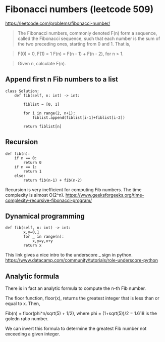 # Fibonacci numbers (leetcode 509)

https://leetcode.com/problems/fibonacci-number/

> The Fibonacci numbers, commonly denoted F(n) form a sequence, 
> called the Fibonacci sequence, such that each number is the sum of the two preceding ones, 
> starting from 0 and 1. That is,

> F(0) = 0, F(1) = 1
> F(n) = F(n - 1) + F(n - 2), for n > 1.

> Given n, calculate F(n).

## Append first n Fib numbers to a list

```
class Solution:
    def fib(self, n: int) -> int:
        
        fiblist = [0, 1]
        
        for i in range(2, n+1):
            fiblist.append(fiblist[i-1]+fiblist[i-2])
            
        return fiblist[n]
```

## Recursion

```
def fib(n):    
    if n == 0:
        return 0
    if n == 1:
        return 1
    else:
        return fib(n-1) + fib(n-2)
```

Recursion is very inefficient for computing Fib numbers. The time complexity is almost O(2^n).
https://www.geeksforgeeks.org/time-complexity-recursive-fibonacci-program/


## Dynamical programming

```
def fib(self, n: int) -> int:
        x,y=0,1
        for _ in range(n):
            x,y=y,x+y
        return x
```

This link gives a nice intro to the underscore _ sign in python.
https://www.datacamp.com/community/tutorials/role-underscore-python

## Analytic formula

There is in fact an analytic formula to compute the n-th Fib number.

The floor function, floor(x), returns the greatest integer that is less than or equal to x. Then,

Fib(n) = floor(phi^n/sqrt(5) + 1/2), where phi = (1+sqrt(5))/2 = 1.618 is the goledn ratio number.

We can invert this formula to determine the greatest Fib number not exceeding a given integer.
